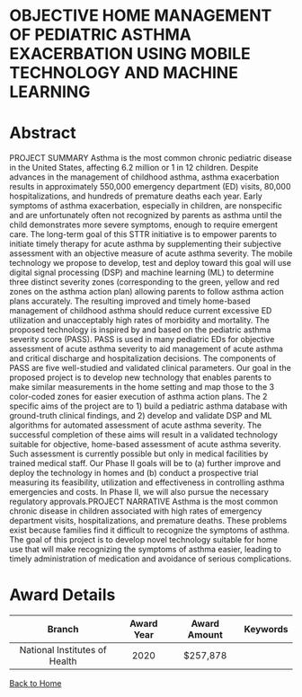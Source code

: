 
OBJECTIVE HOME MANAGEMENT OF PEDIATRIC ASTHMA EXACERBATION USING MOBILE TECHNOLOGY AND MACHINE LEARNING
=======================================================================================================

# Abstract


PROJECT SUMMARY
Asthma is the most common chronic pediatric disease in the United States, affecting 6.2 million or 1 in
12 children. Despite advances in the management of childhood asthma, asthma exacerbation results in
approximately 550,000 emergency department (ED) visits, 80,000 hospitalizations, and hundreds of
premature deaths each year. Early symptoms of asthma exacerbation, especially in children, are
nonspecific and are unfortunately often not recognized by parents as asthma until the child
demonstrates more severe symptoms, enough to require emergent care. The long-term goal of this
STTR initiative is to empower parents to initiate timely therapy for acute asthma by supplementing
their subjective assessment with an objective measure of acute asthma severity. The mobile
technology we propose to develop, test and deploy toward this goal will use digital signal processing
(DSP) and machine learning (ML) to determine three distinct severity zones (corresponding to the
green, yellow and red zones on the asthma action plan) allowing parents to follow asthma action plans
accurately. The resulting improved and timely home-based management of childhood asthma should
reduce current excessive ED utilization and unacceptably high rates of morbidity and mortality. The
proposed technology is inspired by and based on the pediatric asthma severity score (PASS). PASS is
used in many pediatric EDs for objective assessment of acute asthma severity to aid management of
acute asthma and critical discharge and hospitalization decisions. The components of PASS are five
well-studied and validated clinical parameters. Our goal in the proposed project is to develop new
technology that enables parents to make similar measurements in the home setting and map those to
the 3 color-coded zones for easier execution of asthma action plans. The 2 specific aims of the project
are to 1) build a pediatric asthma database with ground-truth clinical findings, and 2) develop and
validate DSP and ML algorithms for automated assessment of acute asthma severity. The successful
completion of these aims will result in a validated technology suitable for objective, home-based
assessment of acute asthma severity. Such assessment is currently possible but only in medical
facilities by trained medical staff. Our Phase II goals will be to (a) further improve and deploy the
technology in homes and (b) conduct a prospective trial measuring its feasibility, utilization and
effectiveness in controlling asthma emergencies and costs. In Phase II, we will also pursue the
necessary regulatory approvals.PROJECT NARRATIVE
Asthma is the most common chronic disease in children associated with high rates of emergency
department visits, hospitalizations, and premature deaths. These problems exist because families
find it difficult to recognize the symptoms of asthma. The goal of this project is to develop novel
technology suitable for home use that will make recognizing the symptoms of asthma easier,
leading to timely administration of medication and avoidance of serious complications.  

# Award Details

|Branch|Award Year|Award Amount|Keywords|
| :---: | :---: | :---: | :---: |
|National Institutes of Health|2020|$257,878||
  
  


[Back to Home](https://github.com/chrischow/dod_sbir_awards/Reports/JH/#2342)